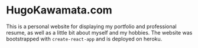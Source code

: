 # HugoKawamata.com
This is a personal website for displaying my portfolio and professional resume, as well as a little bit about myself and my hobbies. The website was bootstrapped with `create-react-app` and is deployed on heroku.